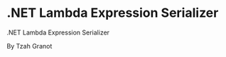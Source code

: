 <html>
  <body>
    <h1>.NET Lambda Expression Serializer</h1>
    <p>.NET Lambda Expression Serializer</p>
    <p>By Tzah Granot</p>
  </body>
</html>






